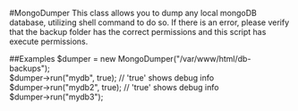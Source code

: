 #MongoDumper
This class allows you to dump any local mongoDB database, utilizing shell command
to do so. If there is an error, please verify that the backup folder has the 
correct permissions and this script has execute permissions.

##Examples
$dumper = new MongoDumper("/var/www/html/db-backups");  
$dumper->run("mydb", true); // 'true' shows debug info  
$dumper->run("mydb2", true); // 'true' shows debug info  
$dumper->run("mydb3");
